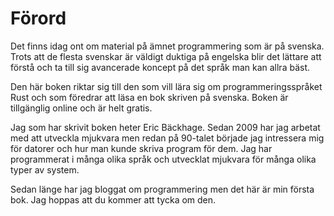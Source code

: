 # Förord

Det finns idag ont om material på ämnet programmering som är på svenska. Trots
att de flesta svenskar är väldigt duktiga på engelska blir det lättare att
förstå och ta till sig avancerade koncept på det språk man kan allra bäst.

Den här boken riktar sig till den som vill lära sig om programmeringsspråket
Rust och som föredrar att läsa en bok skriven på svenska. Boken är tillgänglig
online och är helt gratis.

Jag som har skrivit boken heter Eric Bäckhage. Sedan 2009 har jag arbetat med
att utveckla mjukvara men redan på 90-talet började jag intressera mig för
datorer och hur man kunde skriva program för dem. Jag har programmerat i många
olika språk och utvecklat mjukvara för många olika typer av system.

Sedan länge har jag bloggat om programmering men det här är min första bok. Jag
hoppas att du kommer att tycka om den.